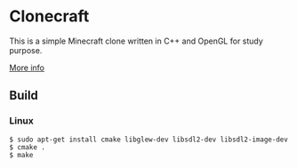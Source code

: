 # Clonecraft

This is a simple Minecraft clone written in C++ and OpenGL for study purpose.

[More info](https://twitter.com/CrociDB/status/1075890855217688578)


## Build

### Linux

```shell
$ sudo apt-get install cmake libglew-dev libsdl2-dev libsdl2-image-dev
$ cmake .
$ make
```
